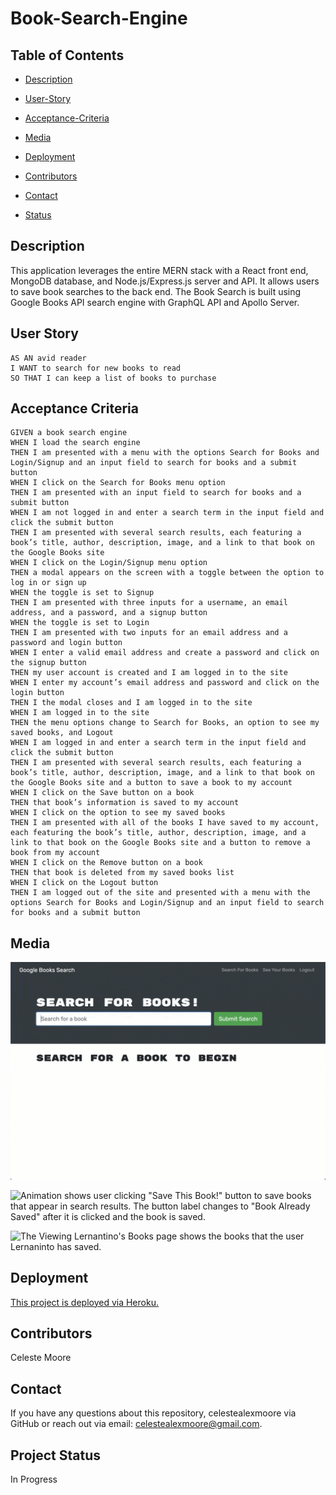 # Book-Search-Engine

  ## Table of Contents

  * [Description](#Description)

  * [User-Story](#User-Story)

  * [Acceptance-Criteria](#Acceptance-Criteria)

  * [Media](#Media)

  * [Deployment](#Deployment)

  * [Contributors](#Contributors)

  * [Contact](#Contact)

  * [Status](Status)


  ## Description
  This application leverages the entire MERN stack with a React front end, MongoDB database, and Node.js/Express.js server and API. It allows users to save book searches to the back end. The Book Search is built using Google Books API search engine with GraphQL API and Apollo Server.

  ## User Story

  ```
  AS AN avid reader
  I WANT to search for new books to read
  SO THAT I can keep a list of books to purchase
  ```

  ## Acceptance Criteria

  ```
  GIVEN a book search engine  
  WHEN I load the search engine  
  THEN I am presented with a menu with the options Search for Books and Login/Signup and an input field to search for books and a submit button  
  WHEN I click on the Search for Books menu option  
  THEN I am presented with an input field to search for books and a submit button  
  WHEN I am not logged in and enter a search term in the input field and click the submit button  
  THEN I am presented with several search results, each featuring a book’s title, author, description, image, and a link to that book on the Google Books site  
  WHEN I click on the Login/Signup menu option  
  THEN a modal appears on the screen with a toggle between the option to log in or sign up  
  WHEN the toggle is set to Signup  
  THEN I am presented with three inputs for a username, an email address, and a password, and a signup button  
  WHEN the toggle is set to Login  
  THEN I am presented with two inputs for an email address and a password and login button  
  WHEN I enter a valid email address and create a password and click on the signup button  
  THEN my user account is created and I am logged in to the site  
  WHEN I enter my account’s email address and password and click on the login button  
  THEN I the modal closes and I am logged in to the site  
  WHEN I am logged in to the site  
  THEN the menu options change to Search for Books, an option to see my saved books, and Logout  
  WHEN I am logged in and enter a search term in the input field and click the submit button  
  THEN I am presented with several search results, each featuring a book’s title, author, description, image, and a link to that book on the Google Books site and a button to save a book to my account  
  WHEN I click on the Save button on a book  
  THEN that book’s information is saved to my account  
  WHEN I click on the option to see my saved books  
  THEN I am presented with all of the books I have saved to my account, each featuring the book’s title, author, description, image, and a link to that book on the Google Books site and a button to remove a book from my account  
  WHEN I click on the Remove button on a book  
  THEN that book is deleted from my saved books list  
  WHEN I click on the Logout button  
  THEN I am logged out of the site and presented with a menu with the options Search for Books and Login/Signup and an input field to search for books and a submit button  
  ```

  ## Media  
  ![Animation shows "star wars" typed into a search box and books about Star Wars appearing as results.](./Assets/21-mern-homework-demo-01.gif)  

  ![Animation shows user clicking "Save This Book!" button to save books that appear in search results. The button label changes to "Book Already Saved" after it is clicked and the book is saved.](./Assets/21-mern-homework-demo-02.gif)  

  ![The Viewing Lernantino's Books page shows the books that the user Lernaninto has saved.](./Assets/21-mern-homework-demo-03.gif)

  ## Deployment  
  [This project is deployed via Heroku.](./utils/readme-generator-vid.mov)  
  

  ## Contributors  
  Celeste Moore

  ## Contact
  If you have any questions about this repository, celestealexmoore via GitHub or reach out via email:
  celestealexmoore@gmail.com.

  ## Project Status
  In Progress